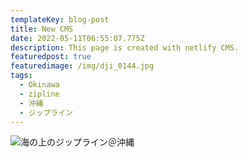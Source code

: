 ```yaml
---
templateKey: blog-post
title: New CMS
date: 2022-05-11T06:55:07.775Z
description: This page is created with netlify CMS.
featuredpost: true
featuredimage: /img/dji_0144.jpg
tags:
  - Okinawa
  - zipline
  - 沖縄
  - ジップライン
---
```

![海の上のジップライン＠沖縄](/img/dji_0144.jpg "海の上のジップライン＠沖縄")